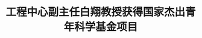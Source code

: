 ---
layout: post
tags: [news]
title: 工程中心副主任白翔教授获得国家杰出青年科学基金项目
cover-img: /assets/img/title.jpg
# thumbnail-img: /assets/img/news/2022-04-14-0.jpg
---